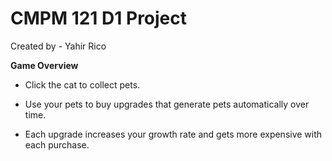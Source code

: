 # CMPM 121 D1 Project
Created by - Yahir Rico

**Game Overview**

- Click the cat to collect pets.

- Use your pets to buy upgrades that generate pets automatically over time.

- Each upgrade increases your growth rate and gets more expensive with each purchase.